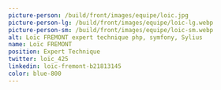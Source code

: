```yaml
---
picture-person: /build/front/images/equipe/loic.jpg
picture-person-lg: /build/front/images/equipe/loic-lg.webp
picture-person-sm: /build/front/images/equipe/loic-sm.webp
alt: Loïc FREMONT expert technique php, symfony, Sylius
name: Loïc FREMONT
position: Expert Technique
twitter: loïc_425
linkedin: loïc-fremont-b21813145
color: blue-800
---
```

